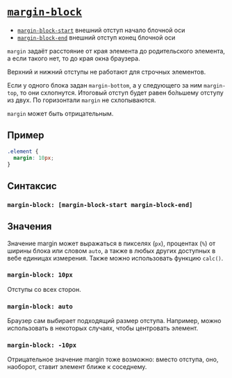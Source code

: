 # [`margin-block`](../index.md)

- [`margin-block-start`](./margin-block-start.md) внешний отступ начало блочной оси
- [`margin-block-end`](./margin-block-end.md) внешний отступ конец блочной оси

`margin` задаёт расстояние от края элемента до родительского элемента, а если такого нет, то до края окна браузера.

Верхний и нижний отступы не работают для строчных элементов.

Если у одного блока задан `margin-bottom`, а у следующего за ним `margin-top`, то они схлопнутся. Итоговый отступ будет равен бо́льшему отступу из двух. По горизонтали `margin` не схлопываются.

`margin` может быть отрицательным.

## Пример

```css
.element {
  margin: 10px;
}
```

## Синтаксис

### `margin-block: [margin-block-start margin-block-end]`

## Значения

Значение margin может выражаться в пикселях (`px`), процентах (`%`) от ширины блока или словом `auto`, а также в любых других доступных в вебе единицах измерения. Также можно использовать функцию `calc()`.

### `margin-block: 10px`

Отступы со всех сторон.

### `margin-block: auto`

Браузер сам выбирает подходящий размер отступа. Например, можно использовать в некоторых случаях, чтобы центровать элемент.

### `margin-block: -10px`

Отрицательное значение margin тоже возможно: вместо отступа, оно, наоборот, ставит элемент ближе к соседнему.
